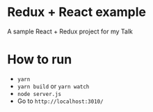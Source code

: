 Redux + React example
=======

A sample React + Redux project for my Talk

# How to run

* `yarn`
* `yarn build` or `yarn watch`
* `node server.js`
* Go to `http://localhost:3010/`

